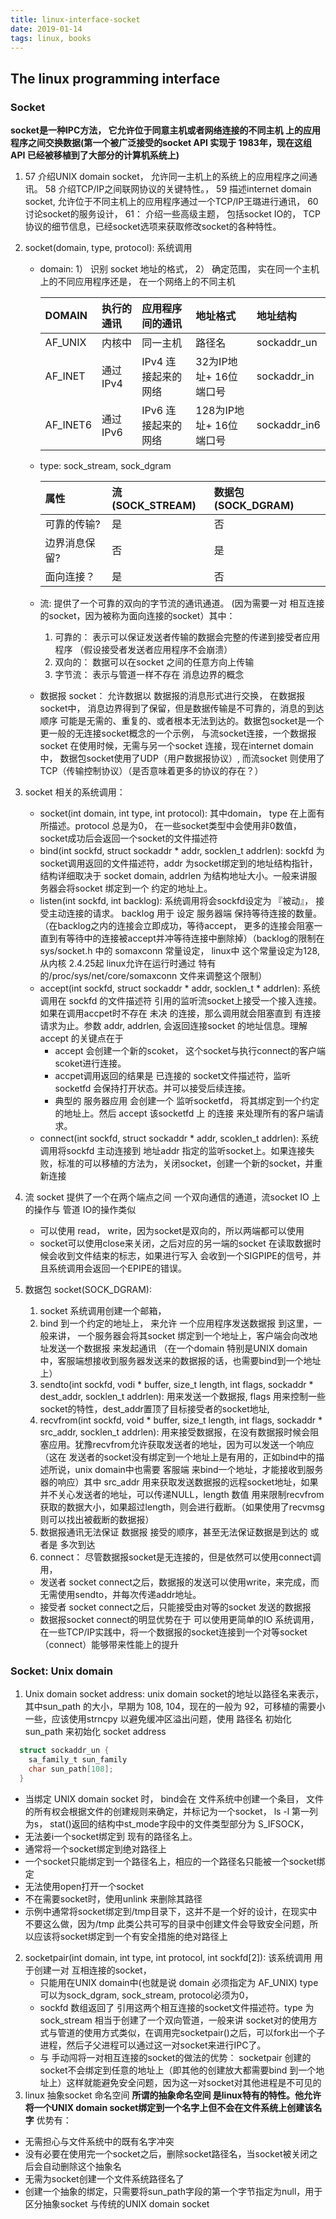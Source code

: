 ```yaml
---
title: linux-interface-socket
date: 2019-01-14
tags: linux, books
---
```

The linux programming interface
----------

### Socket
**socket是一种IPC方法， 它允许位于同意主机或者网络连接的不同主机 上的应用程序之间交换数据(第一个被广泛接受的socket API 实现于 1983年，现在这组API 已经被移植到了大部分的计算机系统上)**
1. 57 介绍UNIX domain socket， 允许同一主机上的系统上的应用程序之间通讯。 58 介绍TCP/IP之间联网协议的关键特性。， 59 描述internet domain socket, 允许位于不同主机上的应用程序通过一个TCP/IP王璐进行通讯， 60 讨论socket的服务设计， 61： 介绍一些高级主题， 包括socket IO的， TCP协议的细节信息，已经socket选项来获取修改socket的各种特性。
2. socket(domain, type, protocol): 系统调用
    * domain: 1） 识别 socket 地址的格式， 2） 确定范围， 实在同一个主机上的不同应用程序还是， 在一个网络上的不同主机

      | DOMAIN | 执行的通讯 | 应用程序间的通讯 | 地址格式 | 地址结构
      | :------------- | :------------- | :------ | :------ | :-------- |
      | AF_UNIX | 内核中| 同一主机 | 路径名 | sockaddr_un |
      | AF_INET | 通过IPv4 | IPv4 连接起来的网络 | 32为IP地址+ 16位端口号 | sockaddr_in |
      | AF_INET6 | 通过IPv6 | IPv6 连接起来的网络 | 128为IP地址+ 16位端口号 | sockaddr_in6 |

    * type: sock_stream, sock_dgram

        | 属性 | 流(SOCK_STREAM) | 数据包 (SOCK_DGRAM)|
        | :------------- | :------------- | :----- |
        | 可靠的传输? | 是 | 否 |
        | 边界消息保留? | 否 | 是|
        | 面向连接？| 是 | 否 |

    * 流: 提供了一个可靠的双向的字节流的通讯通道。 (因为需要一对 相互连接的socket，因为被称为面向连接的socket）其中：
        1. 可靠的： 表示可以保证发送者传输的数据会完整的传递到接受者应用程序 （假设接受者发送者应用程序不会崩溃）
        2. 双向的： 数据可以在socket 之间的任意方向上传输
        3. 字节流： 表示与管道一样不存在 消息边界的概念
    * 数据报 socket： 允许数据以 数据报的消息形式进行交换， 在数据报socket中， 消息边界得到了保留，但是数据传输是不可靠的，消息的到达顺序 可能是无需的、重复的、或者根本无法到达的。数据包socket是一个更一般的无连接socket概念的一个示例， 与流socket连接，一个数据报 socket 在使用时候，无需与另一个socket 连接，现在internet domain 中， 数据包socket使用了UDP（用户数据报协议）, 而流socket 则使用了TCP（传输控制协议）（是否意味着更多的协议的存在？）
3. socket 相关的系统调用：  
    * socket(int domain, int type, int protocol): 其中domain， type 在上面有所描述。protocol 总是为0， 在一些socket类型中会使用非0数值，socket成功后会返回一个socket的文件描述符
    * bind(int sockfd, struct sockaddr * addr, socklen_t addrlen): sockfd 为 socket调用返回的文件描述符，addr 为socket绑定到的地址结构指针，结构详细取决于 socket domain, addrlen 为结构地址大小。一般来讲服务器会将socket 绑定到一个 约定的地址上。
    * listen(int sockfd, int backlog): 系统调用将会sockfd设定为 『被动』， 接受主动连接的请求。 backlog 用于 设定 服务器端 保持等待连接的数量。（在backlog之内的连接会立即成功，等待accept， 更多的连接会阻塞一直到有等待中的连接被accept并冲等待连接中删除掉）（backlog的限制在sys/socket.h 中的 somaxconn 常量设定， linux中 这个常量设定为128,从内核 2.4.25起 linux允许在运行时通过 特有的/proc/sys/net/core/somaxconn 文件来调整这个限制）
    * accept(int sockfd, struct sockaddr * addr, socklen_t * addrlen): 系统调用在 sockfd 的文件描述符 引用的监听流socket上接受一个接入连接。如果在调用accpet时不存在 未决 的连接，那么调用就会阻塞直到 有连接请求为止。参数 addr, addrlen, 会返回连接socket 的地址信息。理解accept 的关键点在于
        * accept 会创建一个新的scoket， 这个socket与执行connect的客户端scoket进行连接。
        * accpet调用返回的结果是 已连接的 socket文件描述符，监听 socketfd 会保持打开状态。并可以接受后续连接。
        * 典型的 服务器应用 会创建一个 监听socketfd， 将其绑定到一个约定的地址上。然后 accept 该socketfd 上 的连接 来处理所有的客户端请求。
    * connect(int sockfd, struct sockaddr * addr, scoklen_t addrlen): 系统调用将sockfd 主动连接到 地址addr 指定的监听socket上。如果连接失败，标准的可以移植的方法为，关闭socket，创建一个新的socket，并重新连接

4. 流 socket 提供了一个在两个端点之间 一个双向通信的通道，流socket IO 上的操作与 管道 IO的操作类似
    * 可以使用 read， write，因为socket是双向的，所以两端都可以使用
    * socket可以使用close来关闭，之后对应的另一端的socket 在读取数据时候会收到文件结束的标志，如果进行写入 会收到一个SIGPIPE的信号，并且系统调用会返回一个EPIPE的错误。

5. 数据包 socket(SOCK_DGRAM):
    1. socket 系统调用创建一个邮箱，
    2. bind 到一个约定的地址上， 来允许 一个应用程序发送数据报 到这里，一般来讲， 一个服务器会将其socket 绑定到一个地址上，客户端会向改地址发送一个数据报 来发起通讯 （在一个domain 特别是UNIX domain 中，客服端想接收到服务器发送来的数据报的话，也需要bind到一个地址上）
    3. sendto(int sockfd, vodi * buffer, size_t length, int flags, sockaddr * dest_addr, socklen_t addrlen): 用来发送一个数据报, flags 用来控制一些socket的特性，dest_addr置顶了目标接受者的socket地址,
    4. recvfrom(int sockfd, void * buffer, size_t length, int flags, sockaddr * src_addr, socklen_t addrlen): 用来接受数据报，在没有数据报时候会阻塞应用。犹豫recvfrom允许获取发送者的地址，因为可以发送一个响应（这在 发送者的socket没有绑定到一个地址上是有用的，正如bind中的描述所说，unix domain中也需要 客服端 来bind一个地址，才能接收到服务器的响应）其中 src_addr 用来获取发送数据报的远程socket地址，如果并不关心发送者的地址，可以传递NULL，length 数值 用来限制recvfrom获取的数据大小，如果超过length，则会进行截断。（如果使用了recvmsg 则可以找出被截断的数据报）
    5. 数据报通讯无法保证 数据报 接受的顺序，甚至无法保证数据是到达的 或者是 多次到达
    6. connect： 尽管数据报socket是无连接的，但是依然可以使用connect调用，
      * 发送者 socket connect之后，数据报的发送可以使用write，来完成，而无需使用sendto，并每次传递addr地址。
      * 接受者 socket connect之后，只能接受由对等的socket 发送的数据报
      * 数据报socket connect的明显优势在于 可以使用更简单的IO 系统调用，在一些TCP/IP实践中，将一个数据报的socket连接到一个对等socket（connect）能够带来性能上的提升

### Socket: Unix domain

1. Unix domain socket address:
  unix domain socket的地址以路径名来表示，其中sun_path 的大小，早期为 108, 104，现在的一般为 92，可移植的需要小一些，应该使用strncpy 以避免缓冲区溢出问题，使用 路径名 初始化 sun_path 来初始化 socket address

  ```c
    struct sockaddr_un {
      sa_family_t sun_family
      char sun_path[108];
    }

  ```
  * 当绑定 UNIX domain socket 时， bind会在 文件系统中创建一个条目， 文件的所有权会根据文件的创建规则来确定，并标记为一个socket， ls -l 第一列 为s， stat()返回的结构中st_mode字段中的文件类型部分为 S_IFSOCK，
  * 无法姜i一个socket绑定到 现有的路径名上。
  * 通常将一个socket绑定到绝对路径上
  * 一个socket只能绑定到一个路径名上，相应的一个路径名只能被一个socket绑定
  * 无法使用open打开一个socket
  * 不在需要socket时，使用unlink 来删除其路径
  * 示例中通常将socket绑定到/tmp目录下，这并不是一个好的设计，在现实中不要这么做，因为/tmp 此类公共可写的目录中创建文件会导致安全问题，所以应该将socket绑定到一个有安全措施的绝对路径上

2. socketpair(int domain, int type, int protocol, int sockfd[2]): 该系统调用 用于创建一对 互相连接的socket，
    * 只能用在UNIX domain中(也就是说 domain 必须指定为 AF_UNIX) type 可以为sock_dgram, sock_stream, protocol必须为0，
    * sockfd 数组返回了 引用这两个相互连接的socket文件描述符。type 为sock_stream 相当于创建了一个双向管道，一般来讲 socket对的使用方式与管道的使用方式类似，在调用完socketpair()之后，可以fork出一个子进程，然后子父进程可以通过这一对socket来进行IPC了。
    * 与 手动闯将一对相互连接的socket的做法的优势： socketpair 创建的socket不会绑定到任意的地址上（即其他的创建放大都需要bind 到一个地址上）这样就能避免安全问题，因为这一对socket对其他进程是不可见的
3. linux 抽象socket 命名空间
  **所谓的抽象命名空间 是linux特有的特性。他允许将一个UNIX domain socket绑定到一个名字上但不会在文件系统上创建该名字** 优势有：
  * 无需担心与文件系统中的既有名字冲突
  * 没有必要在使用完一个socket之后，删除socket路径名，当socket被关闭之后会自动删除这个抽象名
  * 无需为socket创建一个文件系统路径名了
  * 创建一个抽象的绑定，只需要将sun_path字段的第一个字节指定为null，用于区分抽象socket 与传统的UNIX domain socket
